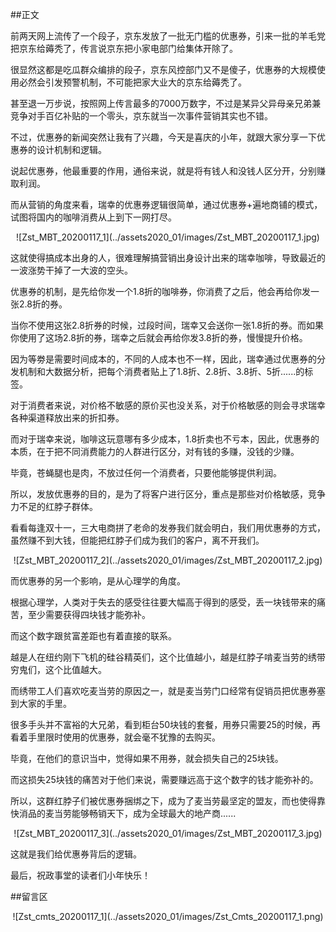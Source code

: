 ##正文

前两天网上流传了一个段子，京东发放了一批无门槛的优惠券，引来一批的羊毛党把京东给薅秃了，传言说京东把小家电部门给集体开除了。

很显然这都是吃瓜群众编排的段子，京东风控部门又不是傻子，优惠券的大规模使用必然会引发预警机制，不可能把家大业大的京东给薅秃了。

甚至退一万步说，按照网上传言最多的7000万数字，不过是某异父异母亲兄弟兼竞争对手百亿补贴的一个零头，京东就当一次事件营销其实也不错。

不过，优惠券的新闻突然让我有了兴趣，今天是喜庆的小年，就跟大家分享一下优惠券的设计机制和逻辑。

说起优惠券，他最重要的作用，通俗来说，就是将有钱人和没钱人区分开，分别赚取利润。

而从营销的角度来看，瑞幸的优惠券逻辑很简单，通过优惠券+遍地商铺的模式，试图将国内的咖啡消费从上到下一网打尽。

 <div align="center">![Zst_MBT_20200117_1](../assets2020_01/images/Zst_MBT_20200117_1.jpg)</div>

这就使得搞成本出身的人，很难理解搞营销出身设计出来的瑞幸咖啡，导致最近的一波涨势干掉了一大波的空头。

优惠券的机制，是先给你发一个1.8折的咖啡券，你消费了之后，他会再给你发一张2.8折的券。

当你不使用这张2.8折券的时候，过段时间，瑞幸又会送你一张1.8折的券。而如果你使用了这场2.8折的券，瑞幸之后就会再给你发3.8折的券，慢慢提升价格。

因为等劵是需要时间成本的，不同的人成本也不一样，因此，瑞幸通过优惠券的分发机制和大数据分析，把每个消费者贴上了1.8折、2.8折、3.8折、5折......的标签。

对于消费者来说，对价格不敏感的原价买也没关系，对于价格敏感的则会寻求瑞幸各种渠道释放出来的折扣券。

而对于瑞幸来说，咖啡这玩意哪有多少成本，1.8折卖也不亏本，因此，优惠券的本质，在于把不同消费能力的人群进行区分，对有钱的多赚，没钱的少赚。

毕竟，苍蝇腿也是肉，不放过任何一个消费者，只要他能够提供利润。

所以，发放优惠券的目的，是为了将客户进行区分，重点是那些对价格敏感，竞争力不足的红脖子群体。

看看每逢双十一，三大电商拼了老命的发券我们就会明白，我们用优惠券的方式，虽然赚不到大钱，但能把红脖子们成为我们的客户，离不开我们。

 <div align="center">![Zst_MBT_20200117_2](../assets2020_01/images/Zst_MBT_20200117_2.jpg)</div>

而优惠券的另一个影响，是从心理学的角度。

根据心理学，人类对于失去的感受往往要大幅高于得到的感受，丢一块钱带来的痛苦，至少需要获得四块钱才能弥补。

而这个数字跟贫富差距也有着直接的联系。

越是人在纽约刚下飞机的硅谷精英们，这个比值越小，越是红脖子啃麦当劳的绣带穷鬼们，这个比值越大。

而绣带工人们喜欢吃麦当劳的原因之一，就是麦当劳门口经常有促销员把优惠券塞到大家的手里。

很多手头并不富裕的大兄弟，看到柜台50块钱的套餐，用券只需要25的时候，再看着手里限时使用的优惠券，就会毫不犹豫的去购买。

毕竟，在他们的意识当中，觉得如果不用券，就会损失自己的25块钱。

而这损失25块钱的痛苦对于他们来说，需要赚远高于这个数字的钱才能弥补的。

所以，这群红脖子们被优惠券捆绑之下，成为了麦当劳最坚定的盟友，而也使得靠快消品的麦当劳能够畅销天下，成为全球最大的地产商......

 <div align="center">![Zst_MBT_20200117_3](../assets2020_01/images/Zst_MBT_20200117_3.jpg)</div>

这就是我们给优惠券背后的逻辑。

最后，祝政事堂的读者们小年快乐！

##留言区
 <div align="center">![Zst_cmts_20200117_1](../assets2020_01/images/Zst_Cmts_20200117_1.png)</div>